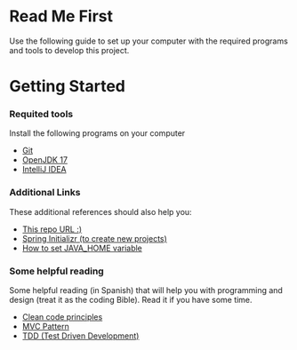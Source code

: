 # Read Me First
Use the following guide to set up your computer with the required programs and tools to develop this project.

# Getting Started

### Requited tools
Install the following programs on your computer

* [Git](https://git-scm.com/download/win)
* [OpenJDK 17](https://download.java.net/java/GA/jdk17.0.2/dfd4a8d0985749f896bed50d7138ee7f/8/GPL/openjdk-17.0.2_windows-x64_bin.zip)
* [IntelliJ IDEA](https://www.jetbrains.com/idea/download/download-thanks.html?platform=windows&code=IIC)

### Additional Links
These additional references should also help you:

* [This repo URL :)](https://github.com/learning-bros/springboot-basics)
* [Spring Initializr (to create new projects)](https://start.spring.io/)
* [How to set JAVA_HOME variable](https://www.thecoderworld.com/how-to-set-java-home-variable-on-windows-11/)


### Some helpful reading
Some helpful reading (in Spanish) that will help you with programming and design (treat it as the coding Bible). 
Read it if you have some time.

* [Clean code principles](https://www.adictosaltrabajo.com/2011/09/30/clean-code-reglas-principios/)
* [MVC Pattern](https://www.easyappcode.com/patron-de-diseno-mvc-que-es-y-como-puedo-utilizarlo)
* [TDD (Test Driven Development)](https://www.inesdi.com/blog/que-es-TDD-test-driven-development/)

